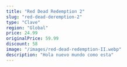 ```yaml
---
title: "Red Dead Redemption 2"
slug: "red-dead-deremption-2"
type: "Clave"
region: "Global"
price: 24.99
originalPrice: 59.99
discount: 58
image: "/images/red-dead-redemption-II.webp"
description: "Hola nuevo mundo como esta"
---
```

